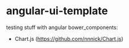 # angular-ui-template
testing stuff with angular
bower_components:
- Chart.js (https://github.com/nnnick/Chart.js)
